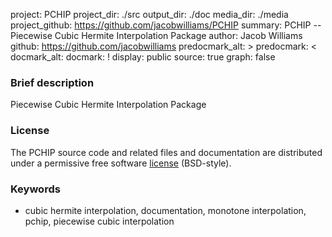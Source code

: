 project: PCHIP
project_dir: ./src
output_dir: ./doc
media_dir: ./media
project_github: https://github.com/jacobwilliams/PCHIP
summary: PCHIP -- Piecewise Cubic Hermite Interpolation Package
author: Jacob Williams
github: https://github.com/jacobwilliams
predocmark_alt: >
predocmark: <
docmark_alt:
docmark: !
display: public
source: true
graph: false

### Brief description

Piecewise Cubic Hermite Interpolation Package

### License

The PCHIP source code and related files and documentation are distributed under a permissive free software [license](https://github.com/jacobwilliams/PCHIP/blob/master/LICENSE.txt) (BSD-style).

### Keywords

* cubic hermite interpolation, documentation, monotone interpolation, pchip, piecewise cubic interpolation